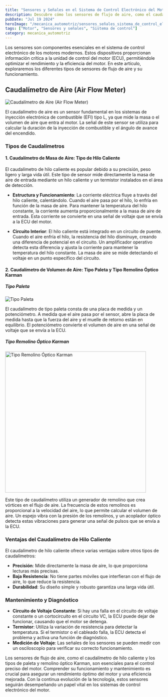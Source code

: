 ```yaml
---
title: "Sensores y Señales en el Sistema de Control Electrónico del Motor"
description: Descubre cómo los sensores de flujo de aire, como el caudalímetro de hilo caliente y el caudalímetro de remolino óptico Karman, optimizan el rendimiento del motor moderno. Aprende sobre su funcionamiento, ventajas y mantenimiento esencial.
pubDate: "Jul 19 2024"
heroImage: "/mecanica_automotriz/sensores_señales_sistema_de_control_electronico_motor.png"
tags: ["Motor", "Sensores y señales", "Sistema de control"]
category: mecanica_automotriz
---
```


Los sensores son componentes esenciales en el sistema de control electrónico de los motores modernos. Estos dispositivos proporcionan información crítica a la unidad de control del motor (ECU), permitiéndole optimizar el rendimiento y la eficiencia del motor. En este artículo, exploraremos los diferentes tipos de sensores de flujo de aire y su funcionamiento.

## Caudalímetro de Aire (Air Flow Meter)

![Caudalímetro de Aire (Air Flow Meter)](/mecanica_automotriz/sensores_señales_sistema_de_control_electronico_motor.png)

El caudalímetro de aire es un sensor fundamental en los sistemas de inyección electrónica de combustible (EFI) tipo L, ya que mide la masa o el volumen de aire que entra al motor. La señal de este sensor se utiliza para calcular la duración de la inyección de combustible y el ángulo de avance del encendido.

### Tipos de Caudalímetros

#### 1. Caudalímetro de Masa de Aire: Tipo de Hilo Caliente

El caudalímetro de hilo caliente es popular debido a su precisión, peso ligero y larga vida útil. Este tipo de sensor mide directamente la masa de aire de entrada mediante un hilo caliente y un termistor instalados en el área de detección.

- **Estructura y Funcionamiento**: La corriente eléctrica fluye a través del hilo caliente, calentándolo. Cuando el aire pasa por el hilo, lo enfría en función de la masa de aire. Para mantener la temperatura del hilo constante, la corriente aumenta proporcionalmente a la masa de aire de entrada. Esta corriente se convierte en una señal de voltaje que se envía a la ECU del motor.

- **Circuito Interior**: El hilo caliente está integrado en un circuito de puente. Cuando el aire enfría el hilo, la resistencia del hilo disminuye, creando una diferencia de potencial en el circuito. Un amplificador operativo detecta esta diferencia y ajusta la corriente para mantener la temperatura del hilo constante. La masa de aire se mide detectando el voltaje en un punto específico del circuito.

#### 2. Caudalímetro de Volumen de Aire: Tipo Paleta y Tipo Remolino Óptico Karman

##### Tipo Paleta

![Tipo Paleta](/mecanica_automotriz/sensores_señales_sistema_de_control_electronico_motor2.png)

El caudalímetro de tipo paleta consta de una placa de medida y un potenciómetro. A medida que el aire pasa por el sensor, abre la placa de medida hasta que la fuerza del aire y el muelle de retorno están en equilibrio. El potenciómetro convierte el volumen de aire en una señal de voltaje que se envía a la ECU.

##### Tipo Remolino Óptico Karman

<img src="/mecanica_automotriz/sensores_señales_sistema_de_control_electronico_motor3.png" alt="Tipo Remolino Óptico Karman" width="450"/>

Este tipo de caudalímetro utiliza un generador de remolino que crea vórtices en el flujo de aire. La frecuencia de estos remolinos es proporcional a la velocidad del aire, lo que permite calcular el volumen de aire. Un espejo vibra con la presión de los remolinos, y un acoplador óptico detecta estas vibraciones para generar una señal de pulsos que se envía a la ECU.

### Ventajas del Caudalímetro de Hilo Caliente

El caudalímetro de hilo caliente ofrece varias ventajas sobre otros tipos de caudalímetros:

- **Precisión**: Mide directamente la masa de aire, lo que proporciona lecturas más precisas.
- **Baja Resistencia**: No tiene partes móviles que interfieran con el flujo de aire, lo que reduce la resistencia.
- **Durabilidad**: Su diseño simple y robusto garantiza una larga vida útil.

### Mantenimiento y Diagnóstico

- **Circuito de Voltaje Constante**: Si hay una falla en el circuito de voltaje constante o un cortocircuito en el circuito VC, la ECU puede dejar de funcionar, causando que el motor se detenga.
- **Termistor**: Utiliza la variación de resistencia para detectar la temperatura. Si el termistor o el cableado falla, la ECU detecta el problema y activa una función de diagnóstico.
- **Medición de Voltaje**: Las señales de los sensores se pueden medir con un osciloscopio para verificar su correcto funcionamiento.

Los sensores de flujo de aire, como el caudalímetro de hilo caliente y los tipos de paleta y remolino óptico Karman, son esenciales para el control preciso del motor. Comprender su funcionamiento y mantenimiento es crucial para asegurar un rendimiento óptimo del motor y una eficiencia mejorada. Con la continua evolución de la tecnología, estos sensores seguirán desempeñando un papel vital en los sistemas de control electrónico del motor.
